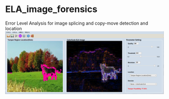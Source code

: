 # ELA_image_forensics
Error Level Analysis for image splicing and copy-move detection and location
![Image text](https://raw.githubusercontent.com/YoursIvan/ELA_image_forensics/master/demo.png)
